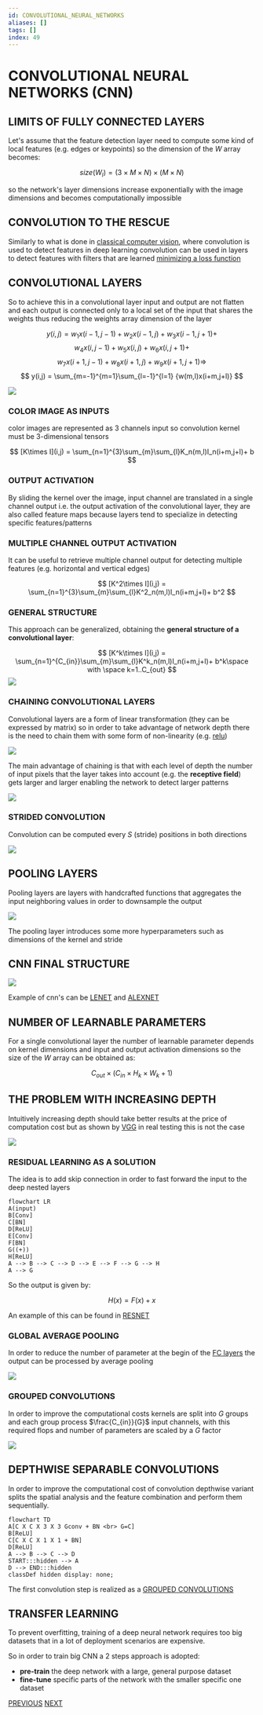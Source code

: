 ```yaml
---
id: CONVOLUTIONAL_NEURAL_NETWORKS
aliases: []
tags: []
index: 49
---
```


# CONVOLUTIONAL NEURAL NETWORKS (CNN)

## LIMITS OF FULLY CONNECTED LAYERS

Let's assume that the feature detection layer need to compute some kind of local features (e.g. edges or keypoints) so the dimension of the $W$ array becomes:

$$
size(W_l)= (3\times M \times N) \times (M \times N)
$$

so the network's layer dimensions increase exponentially with the image dimensions and becomes computationally impossible

## CONVOLUTION TO THE RESCUE

Similarly to what is done in [classical computer vision](LTE_OPERATORS.md), where convolution is used to detect features in deep learning convolution can be used in layers to detect features with filters that are learned [minimizing a loss function](CREATING_A_CLASSIFIER.md#MINIMIZING_THE_LOSS_FUNCTION)

## CONVOLUTIONAL LAYERS

So to achieve this in a convolutional layer input and output are not flatten and each output is connected only to a local set of the input that shares the weights thus reducing the weights array dimension of the layer

$$
y(i,j) = w_1x(i-1,j-1) +w_2x(i-1,j) +w_3x(i-1,j+1)+
$$
$$
w_4x(i,j-1) +w_5x(i,j) +w_6x(i,j+1)+
$$
$$
w_7x(i+1,j-1) +w_8x(i+1,j) +w_9x(i+1,j+1) \Rightarrow
$$
$$
y(i,j) = \sum_{m=-1}^{m=1}\sum_{l=-1}^{l=1} {w(m,l)x(i+m,j+l)}
$$

![](computer_vision/Pasted_image_20240504170704.png)

### COLOR IMAGE AS INPUTS

color images are represented as 3 channels input so convolution kernel must be 3-dimensional tensors

$$
[K\times I](i,j) = \sum_{n=1}^{3}\sum_{m}\sum_{l}K_n(m,l)I_n(i+m,j+l)+ b
$$

### OUTPUT ACTIVATION

By sliding the kernel over the image, input channel are translated in a single channel output i.e. the output activation of the convolutional layer, they are also called feature maps because layers tend to specialize in detecting specific features/patterns

### MULTIPLE CHANNEL OUTPUT ACTIVATION

It can be useful to retrieve multiple channel output for detecting multiple features (e.g. horizontal and vertical edges)

$$
[K^2\times I](i,j) = \sum_{n=1}^{3}\sum_{m}\sum_{l}K^2_n(m,l)I_n(i+m,j+l)+ b^2
$$

### GENERAL STRUCTURE

This approach can be generalized, obtaining the **general structure of a convolutional layer**:

$$
[K^k\times I](i,j) = \sum_{n=1}^{C_{in}}\sum_{m}\sum_{l}K^k_n(m,l)I_n(i+m,j+l)+ b^k\space with \space k=1..C_{out}
$$
![](computer_vision/Pasted_image_20240504173105.png)

### CHAINING CONVOLUTIONAL LAYERS

Convolutional layers are a form of linear transformation (they can be expressed by matrix) so in order to take advantage of network depth there is the need to chain them with some form of non-linearity (e.g. [relu](DEEP_LEARNING_AND_NEURAL_NETWORKS.md#ACTIVATION%20FUNCTION))

![](computer_vision/Pasted_image_20240504173234.png)

The main advantage of chaining is that with each level of depth the number of input pixels that the layer takes into account (e.g. the **receptive field**) gets larger and larger enabling the network to detect larger patterns

![](computer_vision/Pasted_image_20240504175829.png)

### STRIDED CONVOLUTION

Convolution can be computed every $S$ (stride) positions in both directions

![](computer_vision/Pasted_image_20240504180313.png )
## POOLING LAYERS

Pooling layers are layers with handcrafted functions that aggregates the input neighboring values in order to downsample the output

![](computer_vision/Pasted_image_20240504180153.png)

The pooling layer introduces some more hyperparameters such as dimensions of the kernel and stride

## CNN FINAL STRUCTURE

![](computer_vision/Pasted_image_20240504180437.png)

Example of cnn's can be [LENET](LENET.md) and [ALEXNET](ALEXNET.md)
## NUMBER OF LEARNABLE PARAMETERS

For a single convolutional layer the number of learnable parameter depends on kernel dimensions and input and output activation dimensions so the size of the $W$ array can be obtained as:

$$
C_{out} \times (C_{in} \times H_k \times W_k +1)
$$

## THE PROBLEM WITH INCREASING DEPTH

Intuitively increasing depth should take better results at the price of computation cost but as shown by [VGG](VGG.md) in real testing this is not the case

![](computer_vision/Pasted_image_20240504181754.png)

### RESIDUAL LEARNING AS A SOLUTION

The idea is to add skip connection in order to fast forward the input to the deep nested layers

```mermaid
flowchart LR
A(input)
B[Conv]
C[BN]
D[ReLU]
E[Conv]
F[BN]
G((+))
H[ReLU]
A --> B --> C --> D --> E --> F --> G --> H
A --> G
```

So the output is given by:

$$
H(x) = F(x)+x
$$

An example of this can be found in [RESNET](RESNET.md)

### GLOBAL AVERAGE POOLING

In order to reduce the number of parameter at the begin of the [FC layers](DEEP_LEARNING_AND_NEURAL_NETWORKS.md#FULLY%20CONNECTED%20LAYERS) the output can be processed by average pooling

![](computer_vision/Pasted%20image%2020241001145533.png)

### GROUPED CONVOLUTIONS

In order to improve the computational costs kernels are split into $G$ groups and each group process $\frac{C_{in}}{G}$ input channels, with this required flops and number of parameters are scaled by a $G$ factor

![](computer_vision/Pasted_image_20240505120419.png)

## DEPTHWISE SEPARABLE CONVOLUTIONS

In order to improve the computational cost of convolution depthwise variant splits the spatial analysis and the feature combination and perform them sequentially.


```mermaid
flowchart TD
A[C X C X 3 X 3 Gconv + BN <br> G=C]
B[ReLU]
C[C X C X 1 X 1 + BN]
D[ReLU]
A --> B --> C --> D
START:::hidden --> A
D --> END:::hidden
classDef hidden display: none;
```

The first convolution step is realized as a [GROUPED CONVOLUTIONS](#GROUPED%20CONVOLUTIONS)
## TRANSFER LEARNING

To prevent overfitting, training of a deep neural network requires too big datasets that in a lot of deployment scenarios are expensive.

So in order to train big CNN a 2 steps approach is adopted:

- **pre-train** the deep network with a large, general purpose dataset
- **fine-tune** specific parts of the network with the smaller specific one dataset

[PREVIOUS](pages/machine_learning_cv/DEEP_LEARNING_AND_NEURAL_NETWORKS.md) [NEXT](pages/machine_learning_cv/LENET.md)
